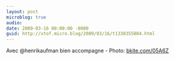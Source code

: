 ```yaml
---
layout: post
microblog: true
audio: 
date: 2009-03-16 00:00:00 -0000
guid: http://xtof.micro.blog/2009/03/16/t1338355084.html
---
```

Avec @henrikaufman bien accompagne  - Photo: [bkite.com/05A6Z](http://bkite.com/05A6Z)
